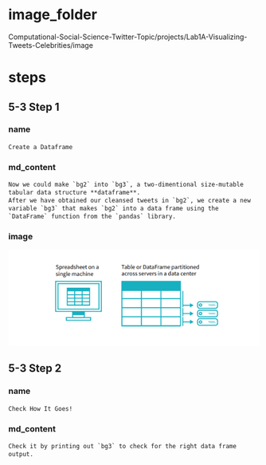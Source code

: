 # image_folder

Computational-Social-Science-Twitter-Topic/projects/Lab1A-Visualizing-Tweets-Celebrities/image

# steps
## 5-3 Step 1
### name
```
Create a Dataframe 
```
### md_content
```
Now we could make `bg2` into `bg3`, a two-dimentional size-mutable tabular data structure **dataframe**.
After we have obtained our cleansed tweets in `bg2`, we create a new variable `bg3` that makes `bg2` into a data frame using the `DataFrame` function from the `pandas` library. 
```
### image
<img src="../image/DataFrames.png"/>

## 5-3 Step 2
### name
```
Check How It Goes!
```
### md_content
```
Check it by printing out `bg3` to check for the right data frame output.
```



